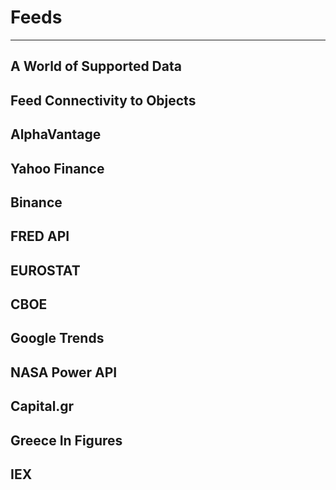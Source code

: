 # Feeds
---------------

## A World of Supported Data

## Feed Connectivity to Objects

## AlphaVantage

## Yahoo Finance

## Binance

## FRED API

## EUROSTAT

## CBOE

## Google Trends

## NASA Power API

## Capital.gr

## Greece In Figures

## IEX
